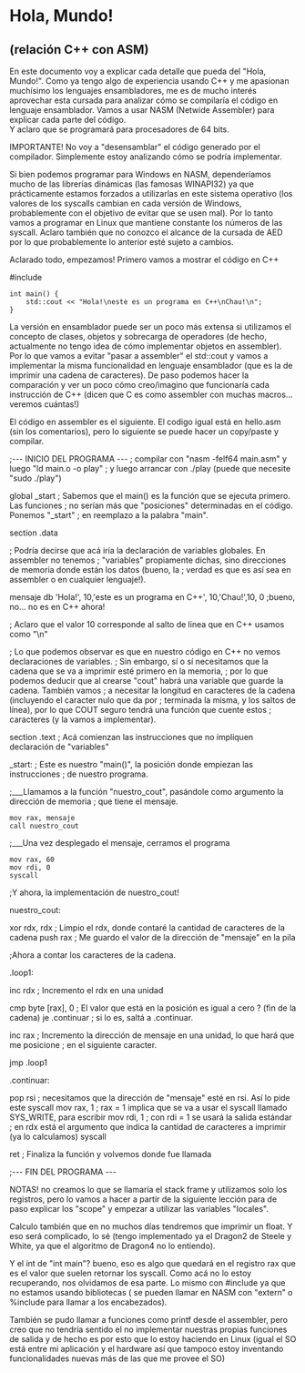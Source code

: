# Hola, Mundo!  
## (relación C++ con ASM)

En este documento voy a explicar cada detalle que pueda del "Hola, Mundo!". Como ya tengo algo de experiencia usando C++ y me 
apasionan muchísimo los lenguajes ensambladores, me es de mucho interés aprovechar esta cursada para analizar cómo 
se compilaría el código en lenguaje ensamblador. Vamos a usar NASM (Netwide Assembler) para explicar cada parte del código.  
Y aclaro que se programará para procesadores de 64 bits.

IMPORTANTE! No voy a "desensamblar" el código generado por el compilador. Simplemente estoy analizando cómo se podría
implementar.


Si bien podemos programar para Windows en NASM, dependeríamos mucho de las librerías dinámicas (las famosas WINAPI32) ya que
prácticamente estamos forzados a utilizarlas en este sistema operativo (los valores de los syscalls cambian  en cada versión 
de Windows, probablemente con el objetivo de evitar que se usen mal). Por lo tanto vamos a programar en Linux que mantiene 
constante los números de las syscall. Aclaro también que no conozco el alcance de la cursada de AED por lo que probablemente
lo anterior esté sujeto a cambios.

Aclarado todo, empezamos! Primero vamos a mostrar el código en C++ 


#include <iostream>   

	int main() {
		std::cout << "Hola!\neste es un programa en C++\nChau!\n";
	}
  

La versión en ensamblador puede ser un poco más extensa si utilizamos el concepto de clases, objetos 
y sobrecarga de operadores (de hecho, actualmente no tengo idea de cómo implementar objetos en assembler).
Por lo que vamos a evitar "pasar a assembler" el std::cout y vamos a implementar la misma funcionalidad 
en lenguaje ensamblador (que es la de imprimir una cadena de caracteres). De paso podemos hacer la comparación 
y ver un poco cómo creo/imagino que funcionaría cada instrucción de C++  (dicen que C es como assembler con muchas
macros... veremos cuántas!)

El código en assembler es el siguiente. El codigo igual está en hello.asm (sin los comentarios), pero lo siguiente
se puede hacer un copy/paste y compilar.

;--- INICIO DEL PROGRAMA ---
; compilar con "nasm -felf64 main.asm" y luego "ld main.o -o play"
; y luego arrancar con ./play   (puede que necesite "sudo ./play")

global _start     ; Sabemos que el main() es la función que se ejecuta primero. Las funciones
                  ; no serían más que "posiciones" determinadas en el código. Ponemos "_start" 
                  ; en reemplazo a la palabra "main".

                 
section .data    

; Podría decirse que acá iría la declaración de variables globales. En assembler no tenemos 
; "variables" propiamente dichas, sino direcciones de memoria donde están los datos (bueno, la 
; verdad es que es así sea en assembler o en cualquier lenguaje!).


  mensaje db 'Hola!', 10,'este es un programa en C++', 10,'Chau!',10, 0     ;bueno, no... no es en C++ ahora!
  

; Aclaro que el valor 10 corresponde al salto de linea que en C++ usamos como "\n" 


; Lo que podemos observar es que en nuestro código en C++ no vemos declaraciones de variables. 
; Sin embargo, sí o sí necesitamos que la cadena que se va a imprimir esté primero en la memoria, 
; por lo que podemos deducir que al crearse "cout" habrá una variable que guarde la cadena. También vamos
; a necesitar la longitud en caracteres de la cadena (incluyendo el caracter nulo que da por
; terminada la misma, y los saltos de línea), por lo que COUT seguro tendrá una función que cuente estos 
; caracteres (y la vamos a implementar).

  
section .text       ; Acá comienzan las instrucciones que no impliquen declaración de "variables"

_start:             ; Este es nuestro "main()", la posición donde empiezan las instrucciones
                    ; de nuestro programa.

;___Llamamos a la función "nuestro_cout", pasándole como argumento la dirección de memoria
;   que tiene el mensaje.
    
    mov rax, mensaje    
    call nuestro_cout
    
;___Una vez desplegado el mensaje, cerramos el programa

    mov rax, 60
    mov rdi, 0
    syscall
  
  
;Y ahora, la implementación de nuestro_cout!

nuestro_cout: 

  xor rdx, rdx   ; Limpio el rdx, donde contaré la cantidad de caracteres de la cadena
  push rax       ; Me guardo el valor de la dirección de "mensaje" en la pila
  
  ;Ahora a contar los caracteres de la cadena.
   
.loop1:

  inc rdx         ; Incremento el rdx en una unidad
  
  cmp byte [rax], 0    ; El valor que está en la posición es igual a cero ? (fin de la cadena)
  je .continuar        ; si lo es, saltá a .continuar. 
  
  inc rax         ; Incremento la dirección de mensaje en una unidad, lo que hará que me posicione
                  ; en el siguiente caracter.
  
  jmp .loop1
  
  
.continuar:
 
  pop rsi        ; necesitamos que la dirección de "mensaje" esté en rsi. Así lo pide este syscall
  mov rax, 1     ; rax = 1  implica que se va a usar el syscall llamado SYS_WRITE, para escribir
  mov rdi, 1     ; con rdi = 1  se usará la salida estándar
                 ; en rdx está el argumento que indica la cantidad de caracteres a imprimir (ya lo calculamos)
  syscall 
  
  
  ret             ; Finaliza la función y volvemos donde fue llamada
  
  ;--- FIN DEL PROGRAMA ---
  
  
  NOTAS!  no creamos lo que se llamaría el stack frame y utilizamos solo los registros, pero lo vamos a hacer a partir
  de la siguiente lección para de paso explicar los "scope" y empezar a utilizar las variables "locales". 
 
  Calculo también que en no muchos días tendremos que imprimir un float. Y eso será complicado, lo sé (tengo implementado
  ya el Dragon2 de Steele y White, ya que el algoritmo de Dragon4 no lo entiendo).
  
  Y el int de "int main"? bueno, eso es algo que quedará en el registro rax que es el valor que suelen retornar 
  los syscall. Como acá no lo estoy recuperando, nos olvidamos de esa parte. Lo mismo con #include ya que no estamos
  usando bibliotecas  ( se pueden llamar en NASM con "extern" o %include para llamar a los encabezados).
  
  También se pudo llamar a funciones como printf desde el assembler, pero creo que no tendría sentido el no implementar
  nuestras propias funciones de salida y de hecho es por esto que lo estoy haciendo en Linux (igual el SO está entre mi
  aplicación y el hardware así que tampoco estoy inventando funcionalidades nuevas más de las que me provee el SO)
  
  
  
  
   
  
 
















